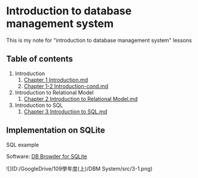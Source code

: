 # Introduction to database management system

This is my note for "introduction to database management system" lessons

## Table of contents

1. Introduction
   1. [Chapter 1 Introduction.md](https://github.com/liao2000/Intro-to-DB-Management-System/blob/main/Chapter%201%20Introduction.md)
   2. [Chapter 1-2 Introduction-cond.md](https://github.com/liao2000/Intro-to-DB-Management-System/blob/main/Chapter%201-2%20Introduction-cont.md)
2. Introduction to Relational Model
   1. [Chapter 2 Introduction to Relational Model.md](https://github.com/liao2000/Intro-to-DB-Management-System/blob/main/Chapter%202%20Introduction%20to%20Relational%20Model.md)
3. Introduction to SQL
   1. [Chapter 3 Introduction to SQL.md](https://github.com/liao2000/Intro-to-DB-Management-System/blob/main/Chapter%203%20Introduction%20to%20SQL.md)

## Implementation on SQLite

SQL example

Software: [DB Browder for SQLite](https://sqlitebrowser.org/)

![](D:/GoogleDrive/109學年度(上)/DBM System/src/3-1.png)
